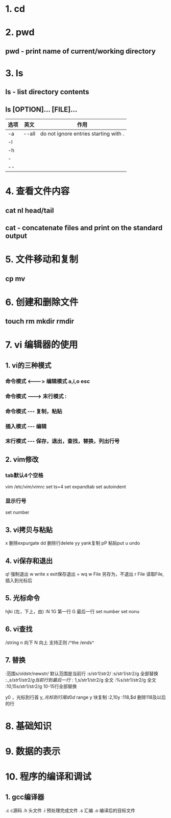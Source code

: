 # 1. cd

# 2. pwd
##  pwd - print name of current/working directory

# 3. ls 
## ls - list directory contents
## ls [OPTION]... [FILE]...
|选项|英文|作用|
|-|-|-|
|-a|--all|do not ignore entries starting with .|
|-l|||
|-h|||
|-|
|--|




# 4. 查看文件内容
## cat	nl	head/tail
## cat - concatenate files and print on the standard output
## 

# 5. 文件移动和复制
## cp	mv	

# 6. 创建和删除文件
## touch	rm	mkdir	rmdir

# 7. vi 编辑器的使用
## 1. vi的三种模式
### 命令模式 <---> 编辑模式 a,i,o   esc
### 命令模式 ---> 末行模式  :
### 命令模式 --- 复制，粘贴
### 插入模式 --- 编辑
### 末行模式 --- 保存，退出，查找，替换，列出行号

## 2. vim修改
### tab默认4个空格
vim /etc/vim/vimrc
set ts=4
set expandtab
set autoindent

### 显示行号
set number

## 3. vi拷贝与粘贴
x 删除expurgate
dd	删除行delete
yy	yank复制
pP	粘贴put
u	undo

## 4. vi保存和退出
q! 强制退出
w	write
x	exit保存退出 = wq
w File 另存为，不退出
r File	读取File,插入到光标后

## 5. 光标命令
hjki (左，下上，由)
:N
1G	第一行
G 	最后一行
set number
set nonu




## 6. vi查找
/string
n 向下
N 向上
支持正则	/^the	/ends^

## 7. 替换
:范围s/oldstr/newstr/ 默认范围是当前行
:s/str1/str2/
:s/str1/str2/g 全部替换
:.,$s/str1/str2/g 当前行到最后一行
:1,$s/str1/str2/g	全文
:%s/str1/str2/g		全文
:10,15s/str1/str2/g 	10-15行全部替换

y0 ，光标到行首
y$,  光标到行尾
d0
d$
range y 块复制
:2,10y
:118,$d 删除118及以后的行

# 8. 基础知识


# 9. 数据的表示

# 10. 程序的编译和调试
## 1. gcc编译器
.c	c源码
.h	头文件
.i	预处理完成文件
.s	汇编
.o	编译后的目标文件



